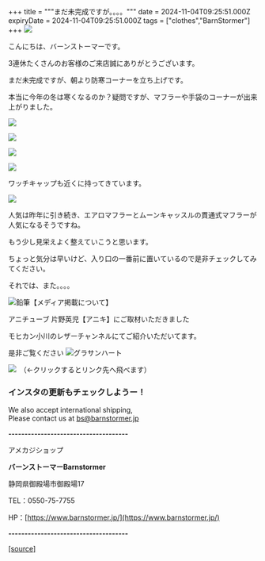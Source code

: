 +++
title = """まだ未完成ですが。。。。"""
date = 2024-11-04T09:25:51.000Z
expiryDate = 2024-11-04T09:25:51.000Z
tags = ["clothes","BarnStormer"]
+++
[![](https://stat.ameba.jp/user_images/20231023/16/barnstormer-go/b2/03/p/o0420015015354743273.png)](https://ameblo.jp/barnstormer-go/entry-12825670498.html)

こんにちは、バーンストーマーです。

3連休たくさんのお客様のご来店誠にありがとうございます。

まだ未完成ですが、朝より防寒コーナーを立ち上げです。

本当に今年の冬は寒くなるのか？疑問ですが、マフラーや手袋のコーナーが出来上がりました。

[![](https://stat.ameba.jp/user_images/20241104/18/barnstormer-go/36/38/j/o0466070015506114434.jpg)](https://stat.ameba.jp/user_images/20241104/18/barnstormer-go/36/38/j/o0466070015506114434.jpg)

[![](https://stat.ameba.jp/user_images/20241104/18/barnstormer-go/73/a9/j/o0466070015506114436.jpg)](https://stat.ameba.jp/user_images/20241104/18/barnstormer-go/73/a9/j/o0466070015506114436.jpg)

[![](https://stat.ameba.jp/user_images/20241104/18/barnstormer-go/a9/22/j/o0466070015506114437.jpg)](https://stat.ameba.jp/user_images/20241104/18/barnstormer-go/a9/22/j/o0466070015506114437.jpg)

[![](https://stat.ameba.jp/user_images/20241104/18/barnstormer-go/36/1e/j/o0466070015506114439.jpg)](https://stat.ameba.jp/user_images/20241104/18/barnstormer-go/36/1e/j/o0466070015506114439.jpg)

ワッチキャップも近くに持ってきています。

[![](https://stat.ameba.jp/user_images/20241104/18/barnstormer-go/48/fc/j/o0466070015506114442.jpg)](https://stat.ameba.jp/user_images/20241104/18/barnstormer-go/48/fc/j/o0466070015506114442.jpg)

人気は昨年に引き続き、エアロマフラーとムーンキャッスルの貫通式マフラーが人気になるそうですね。

もう少し見栄えよく整えていこうと思います。

ちょっと気分は早いけど、入り口の一番前に置いているので是非チェックしてみてください。

それでは、また。。。。

![鉛筆](https://stat100.ameba.jp/blog/ucs/img/char/char3/519.png)【メディア掲載について】

アニチューブ 片野英児【アニキ】にご取材いただきました

モヒカン小川のレザーチャンネルにてご紹介いただいてます。

是非ご覧ください ![グラサンハート](https://stat100.ameba.jp/blog/ucs/img/char/char3/148.png)

[![](https://stat.ameba.jp/user_images/20230412/16/barnstormer-go/6a/23/p/o0108010815269242493.png)](https://www.instagram.com/barnstormer_daily/)　（←クリックするとリンク先へ飛べます）

### インスタの更新もチェックしようー！

We also accept international shipping,  
Please contact us at bs@barnstormer.jp

**\-------------------------------------**

アメカジショップ

**バーンストーマーBarnstormer**

静岡県御殿場市御殿場17

TEL：0550-75-7755

HP：[https://www.barnstormer.jp/](https://www.barnstormer.jp/)

**\-------------------------------------**

[[source]](https://ameblo.jp/barnstormer-go/entry-12873807417.html)
